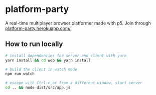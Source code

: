 # platform-party

A real-time multiplayer browser platformer made with p5. Join through <a href=https://platform-party.herokuapp.com/>platform-party.herokuapp.com/</a>

## How to run locally
```bash
# install dependencies for server and client with yarn
yarn install && cd web && yarn install

# build the client in watch mode
npm run watch

# escape with Ctrl-c or from a different window, start server
cd .. && node dist/src/app.js
```
